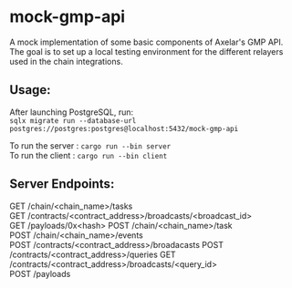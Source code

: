 # mock-gmp-api
A mock implementation of some basic components of Axelar's GMP API.  
The goal is to set up a local testing environment for the different relayers used in the chain integrations.

## Usage:

After launching PostgreSQL, run:  
 `sqlx migrate run --database-url postgres://postgres:postgres@localhost:5432/mock-gmp-api`

To run the server : `cargo run --bin server`  
To run the client : `cargo run --bin client`

## Server Endpoints:  

GET /chain/\<chain_name\>/tasks  
GET /contracts/\<contract_address\>/broadcasts/\<broadcast_id\>  
GET /payloads/0x\<hash\>
POST /chain/\<chain_name\>/task   
POST /chain/\<chain_name\>/events    
POST /contracts/\<contract_address\>/broadacasts
POST /contracts/\<contract_address\>/queries
GET /contracts/\<contract_address\>/broadcasts/\<query_id\>  
POST /payloads